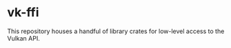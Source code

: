 # vk-ffi

This repository houses a handful of library crates for low-level access
to the Vulkan API.
